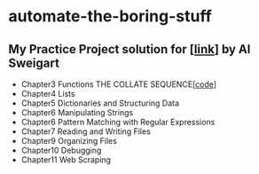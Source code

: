 # automate-the-boring-stuff

## My Practice Project solution for <AUTOMATE THE BORING STUFF WITH PYTHON> [[link](https://automatetheboringstuff.com/)] by Al Sweigart

- Chapter3 Functions THE COLLATE SEQUENCE[[code](https://github.com/swchoi0102/automate-the-boring-stuff/blob/master/chapter3/collatz.py)]
- Chapter4 Lists 
- Chapter5 Dictionaries and Structuring Data
- Chapter6 Manipulating Strings
- Chapter6 Pattern Matching with Regular Expressions
- Chapter7 Reading and Writing Files
- Chapter9 Organizing Files
- Chapter10 Debugging
- Chapter11 Web Scraping
